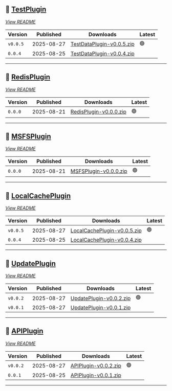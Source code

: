 ## 🔌 [TestPlugin](https://github.com/SteveFawcett/TestPlugin)
_[View README](https://github.com/SteveFawcett/TestPlugin/blob/master/README.md)_

| Version | Published | Downloads | Latest |
|---------|-----------|-----------|--------|
| `v0.0.5` | 2025-08-27 | [TestDataPlugin-v0.0.5.zip](https://github.com/SteveFawcett/TestPlugin/releases/download/v0.0.5/TestDataPlugin-v0.0.5.zip) | 🟢 |
| `0.0.4` | 2025-08-25 | [TestDataPlugin-v0.0.4.zip](https://github.com/SteveFawcett/TestPlugin/releases/download/0.0.4/TestDataPlugin-v0.0.4.zip) |  |

---

## 🔌 [RedisPlugin](https://github.com/SteveFawcett/RedisPlugin)
_[View README](https://github.com/SteveFawcett/RedisPlugin/blob/master/README.md)_

| Version | Published | Downloads | Latest |
|---------|-----------|-----------|--------|
| `0.0.0` | 2025-08-21 | [RedisPlugin-v0.0.0.zip](https://github.com/SteveFawcett/RedisPlugin/releases/download/0.0.0/RedisPlugin-v0.0.0.zip) | 🟢 |

---

## 🔌 [MSFSPlugin](https://github.com/SteveFawcett/MSFSPlugin)
_[View README](https://github.com/SteveFawcett/MSFSPlugin/blob/master/README.md)_

| Version | Published | Downloads | Latest |
|---------|-----------|-----------|--------|
| `0.0.0` | 2025-08-21 | [MSFSPlugin-v0.0.0.zip](https://github.com/SteveFawcett/MSFSPlugin/releases/download/0.0.0/MSFSPlugin-v0.0.0.zip) | 🟢 |

---

## 🔌 [LocalCachePlugin](https://github.com/SteveFawcett/LocalCachePlugin)
_[View README](https://github.com/SteveFawcett/LocalCachePlugin/blob/master/README.md)_

| Version | Published | Downloads | Latest |
|---------|-----------|-----------|--------|
| `v0.0.5` | 2025-08-27 | [LocalCachePlugin-v0.0.5.zip](https://github.com/SteveFawcett/LocalCachePlugin/releases/download/v0.0.5/LocalCachePlugin-v0.0.5.zip) | 🟢 |
| `0.0.4` | 2025-08-25 | [LocalCachePlugin-v0.0.4.zip](https://github.com/SteveFawcett/LocalCachePlugin/releases/download/0.0.4/LocalCachePlugin-v0.0.4.zip) |  |

---

## 🔌 [UpdatePlugin](https://github.com/SteveFawcett/UpdatePlugin)
_[View README](https://github.com/SteveFawcett/UpdatePlugin/blob/master/README.md)_

| Version | Published | Downloads | Latest |
|---------|-----------|-----------|--------|
| `v0.0.2` | 2025-08-27 | [UpdatePlugin-v0.0.2.zip](https://github.com/SteveFawcett/UpdatePlugin/releases/download/v0.0.2/UpdatePlugin-v0.0.2.zip) | 🟢 |
| `v0.0.1` | 2025-08-27 | [UpdatePlugin-v0.0.1.zip](https://github.com/SteveFawcett/UpdatePlugin/releases/download/v0.0.1/UpdatePlugin-v0.0.1.zip) |  |

---

## 🔌 [APIPlugin](https://github.com/SteveFawcett/APIPlugin)
_[View README](https://github.com/SteveFawcett/APIPlugin/blob/master/README.md)_

| Version | Published | Downloads | Latest |
|---------|-----------|-----------|--------|
| `v0.0.2` | 2025-08-27 | [APIPlugin-v0.0.2.zip](https://github.com/SteveFawcett/APIPlugin/releases/download/v0.0.2/APIPlugin-v0.0.2.zip) | 🟢 |
| `0.0.1` | 2025-08-25 | [APIPlugin-v0.0.1.zip](https://github.com/SteveFawcett/APIPlugin/releases/download/0.0.1/APIPlugin-v0.0.1.zip) |  |

---

